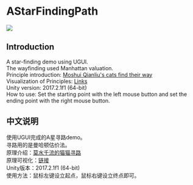 # AStarFindingPath

![](https://img2018.cnblogs.com/blog/747596/201908/747596-20190812110932707-2026322156.png)

## Introduction
A star-finding demo using UGUI.  
The wayfinding used Manhattan valuation.  
Principle introduction: [Moshui Qianliu's cats find their way](https://www.cnblogs.com/zhoug2020/p/3468167.html)  
Visualization of Principles: [Links](https://anseyuyin.github.io/AStar-Process/demo/)  
Unity version: 2017.2.1f1 (64-bit)  
How to use: Set the starting point with the left mouse button and set the ending point with the right mouse button.  



## 中文说明
使用UGUI完成的A星寻路demo。  
寻路用的是曼哈顿估价法。  
原理介绍：[莫水千流的猫猫寻路](https://www.cnblogs.com/zhoug2020/p/3468167.html)  
原理可视化：[链接](https://anseyuyin.github.io/AStar-Process/demo/)  
Unity版本：2017.2.1f1 (64-bit)  
使用方法：鼠标左键设立起点，鼠标右键设立终点即可。  

